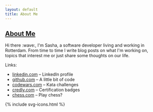 ```yaml
---
layout: default
title: About Me
---
```

<div class="row-fluid segment">
	<h2 class="small"><a href="{{ page.url }}">About Me</a></h2>
	<div>
		Hi there :wave:, I'm Sasha, a software developer living and working in Rotterdam. From time to time I write blog posts on what I'm working on, topics that interest me or just share some thoughts on our life.
	</div>
</div>

Links:

* [linkedin.com](https://linkedin.com/in/sashasyedin) – LinkedIn profile
* [github.com](https://github.com/sashasyedin) – A little bit of code
* [codewars.com](https://codewars.com/users/sashasyedin) – Kata challenges
* [credly.com](https://www.credly.com/users/sashasyedin) – Certification badges
* [chess.com](https://www.chess.com/member/sashasyedin) – Play chess?

<div class="contacts">
	{% include svg-icons.html %}
</div>